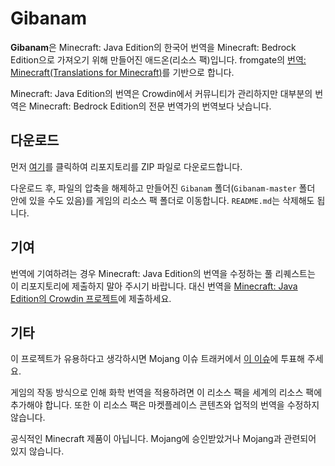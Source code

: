 # Gibanam


**Gibanam**은 Minecraft: Java Edition의 한국어 번역을 Minecraft: Bedrock Edition으로 가져오기 위해 만들어진 애드온(리소스 팩)입니다. fromgate의 [번역: Minecraft(Translations for Minecraft)](https://github.com/fromgate/TranslationsForMinecraft)를 기반으로 합니다.

Minecraft: Java Edition의 번역은 Crowdin에서 커뮤니티가 관리하지만 대부분의 번역은 Minecraft: Bedrock Edition의 전문 번역가의 번역보다 낫습니다.


## 다운로드
먼저 [여기](https://github.com/Johnmacrocraft/Gibanam/archive/refs/heads/master.zip)를 클릭하여 리포지토리를 ZIP 파일로 다운로드합니다.

다운로드 후, 파일의 압축을 해제하고 만들어진 `Gibanam` 폴더(`Gibanam-master` 폴더 안에 있을 수도 있음)를 게임의 리소스 팩 폴더로 이동합니다. `README.md`는 삭제해도 됩니다.


## 기여
번역에 기여하려는 경우 Minecraft: Java Edition의 번역을 수정하는 풀 리퀘스트는 이 리포지토리에 제출하지 말아 주시기 바랍니다. 대신 번역을 [Minecraft: Java Edition의 Crowdin 프로젝트](https://crowdin.com/project/minecraft)에 제출하세요.


## 기타
이 프로젝트가 유용하다고 생각하시면 Mojang 이슈 트래커에서 [이 이슈](https://bugs.mojang.com/browse/MCPE-176901)에 투표해 주세요.

게임의 작동 방식으로 인해 화학 번역을 적용하려면 이 리소스 팩을 세계의 리소스 팩에 추가해야 합니다. 또한 이 리소스 팩은 마켓플레이스 콘텐츠와 업적의 번역을 수정하지 않습니다.

공식적인 Minecraft 제품이 아닙니다. Mojang에 승인받았거나 Mojang과 관련되어 있지 않습니다.
